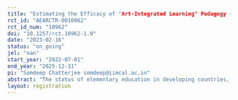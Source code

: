 ```yaml
---
title: "Estimating the Efficacy of "Art-Integrated Learning" Pedagogy - Evidence from a Randomised Control Trial in India"
rct_id: "AEARCTR-0010962"
rct_id_num: "10962"
doi: "10.1257/rct.10962-1.0"
date: "2023-02-16"
status: "on_going"
jel: "nan"
start_year: "2022-07-01"
end_year: "2025-12-31"
pi: "Somdeep Chatterjee somdeep@iimcal.ac.in"
abstract: "The status of elementary education in developing countries, particularly India, is very poor. Reports suggest that children’s enrollment rates in school are as high as 95% in the country but less than 50% of these enrolled children can perform basic reading and arithmetic tasks. This suggests that the participation in schooling is not getting translated into actual human capital accumulation, which is likely to have adverse labor market consequences in the long run.While there are several ways one could try and improve learning levels of children through demand side interventions like conditional cash transfers or in-kind transfers and gifts, there is not much convincing evidence of success of these initiatives. On the other hand, supply side interventions such as improving school infrastructure, providing better quality teachers, integrating technology in teaching have also been tried with limited success. In this backdrop, the new National Education Policy (NEP) has been launched by the government of India in 2020, which emphasizes innovative pedagogy in attempting to achieve the targeted levels of learning. In line with this, we are interested in understanding the role of alternative ways of teaching and pedagogical innovations in improvement of cognitive as well as non-cognitive development of children. Specifically, we want to estimate if “art-integrated” learning can improve academic outcomes of children. The underlying hypothesis would be that traditional teaching approaches may be relatively less attractive to children, particularly from socio-economically disadvantaged backgrounds with low base levels of family education. Consequently, the major emphasis should be to make these children attracted to learning and putting efforts towards human capital accumulation by making the curriculum more interesting yet less challenging to grasp. Integrating the pedagogy with art forms such as music, dance, theatre etc. may enable superior cognition and attention from these children which eventually could lead to higher academic achievement.."
layout: registration
---
```



